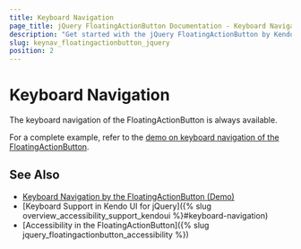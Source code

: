 ```yaml
---
title: Keyboard Navigation
page_title: jQuery FloatingActionButton Documentation - Keyboard Navigation
description: "Get started with the jQuery FloatingActionButton by Kendo UI and learn about the accessibility support it provides through its keyboard navigation functionality."
slug: keynav_floatingactionbutton_jquery
position: 2
---
```


# Keyboard Navigation

The keyboard navigation of the FloatingActionButton is always available.

For a complete example, refer to the [demo on keyboard navigation of the FloatingActionButton](https://demos.telerik.com/kendo-ui/floatingactionbutton/keyboard-navigation).

## See Also

* [Keyboard Navigation by the FloatingActionButton (Demo)](https://demos.telerik.com/kendo-ui/floatingactionbutton/keyboard-navigation)
* [Keyboard Support in Kendo UI for jQuery]({% slug overview_accessibility_support_kendoui %}#keyboard-navigation)
* [Accessibility in the FloatingActionButton]({% slug jquery_floatingactionbutton_accessibility %})
